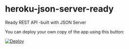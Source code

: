 # heroku-json-server-ready
Ready REST API -built with JSON Server

You can deploy your own copy of the app using this button:

[![Deploy](https://www.herokucdn.com/deploy/button.svg)](https://heroku.com/deploy?template=https://github.com/jagadeeshthegeek/heroku-json-server-ready)

